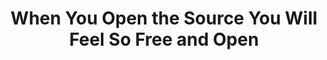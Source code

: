 ---
title: When You Open the Source You Will Feel So Free and Open
panels:
 - caption: "It makes me feel like I am doing yoga with code"
   image: /assets/images/comics/opensource/TrustRoots.jpg
   description: One of the main open source projects that I have worked on dedicated to getting travelers together.
   link: https://www.trustroots.org/
---